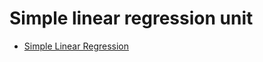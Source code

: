 # Simple linear regression unit

- [Simple Linear Regression](https://matackett.github.io/intro-regression-slides/slr/slr-intro.html#1)
